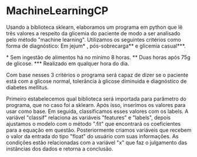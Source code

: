 # MachineLearningCP

Usando a biblioteca sklearn, elaboramos um programa em python que lê três valores a respeito da glicemia do paciente de modo a ser analisado pelo método "machine learning". Utilizamos os seguintes critérios como forma de diagnóstico: Em jejum\* , pós-sobrecarga\** e glicemia casual\***.

\* Sem ingestão de alimentos há no mínimo 8 horas.
\** Duas horas após 75g de glicose.
\*** Realizado em qualquer hora do dia.

Com base nesses 3 critérios o programa será capaz de dizer se o paciente está com a glicose normal, tolerância à glicose diminuida e diagnóstico de diabetes mellitus.

Primeiro estabelecemos qual biblioteca será importada para parâmetro do programa, que no caso foi a sklearn. Após isso, inserimos os valores para usar como base. Em seguida, classificamos esses valores com os labels. A variável "classif" relaciona as variáveis "features" e "labels", depois ajustamos o modelo com o método ".fit" que encontrará os coeficientes para a equação em questão.
Posteriormente criamos variáveis que recebem o valor da entrada do tipo "float" do usuário com suas informações. As condições estão relacionadas com a variável "x" que faz o julgamento das instâncias dos dados e retorna a conclusão.